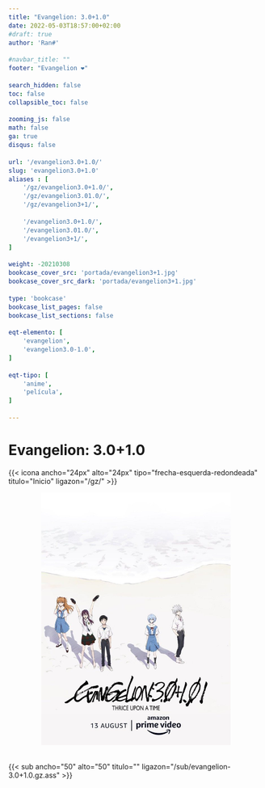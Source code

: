 ```yaml
---
title: "Evangelion: 3.0+1.0"
date: 2022-05-03T18:57:00+02:00
#draft: true
author: 'Ran#'

#navbar_title: ""
footer: "Evangelion ❤️"

search_hidden: false
toc: false
collapsible_toc: false

zooming_js: false
math: false
ga: true
disqus: false

url: '/evangelion3.0+1.0/'
slug: 'evangelion3.0+1.0'
aliases : [
    '/gz/evangelion3.0+1.0/',
    '/gz/evangelion3.01.0/',
    '/gz/evangelion3+1/',

    '/evangelion3.0+1.0/',
    '/evangelion3.01.0/',
    '/evangelion3+1/',
]

weight: -20210308
bookcase_cover_src: 'portada/evangelion3+1.jpg'
bookcase_cover_src_dark: 'portada/evangelion3+1.jpg'

type: 'bookcase'
bookcase_list_pages: false
bookcase_list_sections: false

eqt-elemento: [
    'evangelion',
    'evangelion3.0-1.0',
]

eqt-tipo: [
    'anime',
    'película',
]

---
```


# Evangelion: 3.0+1.0

{{< icona ancho="24px" alto="24px" tipo="frecha-esquerda-redondeada" titulo="Inicio" ligazon="/gz/" >}}

<div style="text-align: center">
    <img height="500" title="oreimo" alt="oreimo" src="/portada/evangelion3+1.jpg">
</div>

<br>

{{< sub ancho="50" alto="50" titulo="" ligazon="/sub/evangelion-3.0+1.0.gz.ass" >}}
